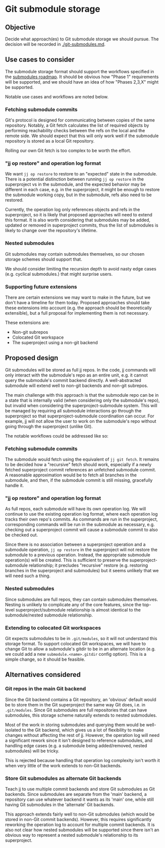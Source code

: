 # Git submodule storage

## Objective

Decide what approach(es) to Git submodule storage we should pursue.
The decision will be recorded in [./git-submodules.md](./git-submodules.md).

## Use cases to consider

The submodule storage format should support the workflows specified in the
[submodules roadmap](./git-submodules.md). It should be obvious how "Phase 1"
requirements will be supported, and we should have an idea of how "Phases 2,3,X"
might be supported.

Notable use cases and workflows are noted below.

### Fetching submodule commits

Git's protocol is designed for communicating between copies of the same
repository. Notably, a Git fetch calculates the list of required objects by
performing reachability checks between the refs on the local and the remote
side. We should expect that this will only work well if the submodule repository
is stored as a local Git repository.

Rolling our own Git fetch is too complex to be worth the effort.

### "jj op restore" and operation log format

We want `jj op restore` to restore to an "expected" state in the submodule.
There is a potential distinction between running `jj op restore` in the
superproject vs in the submodule, and the expected behavior may be different in
each case, e.g. in the superproject, it might be enough to restore the submodule
working copy, but in the submodule, refs also need to be restored.

Currently, the operation log only references objects and refs in the
superproject, so it is likely that proposed approaches will need to extend this
format. It is also worth considering that submodules may be added, updated or
removed in superproject commits, thus the list of submodules is likely to change
over the repository's lifetime.

### Nested submodules

Git submodules may contain submodules themselves, so our chosen storage schemes
should support that.

We should consider limiting the recursion depth to avoid nasty edge cases (e.g.
cyclical submodules.) that might surprise users.

### Supporting future extensions

There are certain extensions we may want to make in the future, but we don't
have a timeline for them today. Proposed approaches should take these
extensions into account (e.g. the approach should be theoretically extensible),
but a full proposal for implementing them is not necessary.

These extensions are:

- Non-git subrepos
- Colocated Git workspace
- The superproject using a non-git backend

## Proposed design

Git submodules will be stored as full jj repos. In the code, jj commands will
only interact with the submodule's repo as an entire unit, e.g. it cannot query
the submodule's commit backend directly. A well-abstracted submodule will extend
well to non-git backends and non-git subrepos.

The main challenge with this approach is that the submodule repo can be in a
state that is internally valid (when considering only the submodule's repo), but
invalid when considering the superproject-submodule system. This will be managed
by requiring all submodule interactions go through the superproject so that
superproject-submodule coordination can occur. For example, jj will not allow
the user to work on the submodule's repo without going through the superproject
(unlike Git).

The notable workflows could be addressed like so:

### Fetching submodule commits

The submodule would fetch using the equivalent of `jj git fetch`. It remains to
be decided how a "recursive" fetch should work, especially if a newly fetched
superproject commit references an unfetched submodule commit. A reasonable
approximation would be to fetch all branches in the submodule, and then, if the
submodule commit is still missing, gracefully handle it.

### "jj op restore" and operation log format

As full repos, each submodule will have its own operation log. We will continue
to use the existing operation log format, where each operation log tracks their
own repo's commits. As commands are run in the superproject, corresponding
commands will be run in the submodule as necessary, e.g. checking out a
superproject commit will cause a submodule commit to also be checked out.

Since there is no association between a superproject operation and a submodule
operation, `jj op restore` in the superproject will not restore the submodule to
a previous operation. Instead, the appropriate submodule operation(s) will be
created. This is sufficient to preserve the superproject-submodule relationship;
it precludes "recursive" restore (e.g. restoring branches in the superproject
and submodules) but it seems unlikely that we will need such a thing.

### Nested submodules

Since submodules are full repos, they can contain submodules themselves. Nesting
is unlikely to complicate any of the core features, since the top-level
superproject/submodule relationship is almost identical to the submodule/nested
submodule relationship.

### Extending to colocated Git workspaces

Git expects submodules to be in `.git/modules`, so it will not understand this
storage format. To support colocated Git workspaces, we will have to change Git
to allow a submodule's gitdir to be in an alternate location (e.g. we could add
a new `submodule.<name>.gitdir` config option). This is a simple change, so it
should be feasible.

## Alternatives considered

### Git repos in the main Git backend

Since the Git backend contains a Git repository, an 'obvious' default would be
to store them in the Git superproject the same way Git does, i.e. in
`.git/modules`. Since Git submodules are full repositories that can have
submodules, this storage scheme naturally extends to nested submodules.

Most of the work in storing submodules and querying them would be well-isolated
to the Git backend, which gives us a lot of flexibility to make changes without
affecting the rest of jj. However, the operation log will need a significant
rework since it isn't designed to reference submodules, and handling edge cases
(e.g. a submodule being added/removed, nested submodules) will be tricky.

This is rejected because handling that operation log complexity isn't worth it
when very little of the work extends to non-Git backends.

### Store Git submodules as alternate Git backends

Teach jj to use multiple commit backends and store Git submodules as Git
backends. Since submodules are separate from the 'main' backend, a repository
can use whatever backend it wants as its 'main' one, while still having Git
submodules in the 'alternate' Git backends.

This approach extends fairly well to non-Git submodules (which would be stored
in non-Git commit backends). However, this requires significantly reworking the
operation log to account for multiple commit backends. It is also not clear how
nested submodules will be supported since there isn't an obvious way to
represent a nested submodule's relationship to its superproject.
